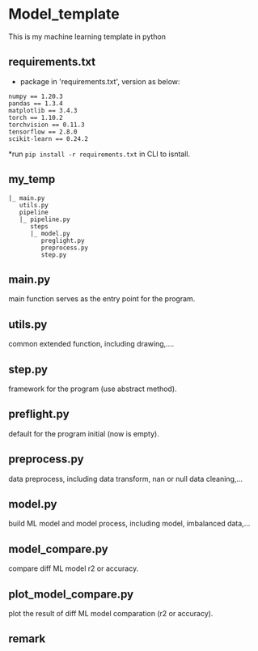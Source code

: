 # Model_template
This is my machine learning template in python

## requirements.txt 
- package in 'requirements.txt', version as below:
```
numpy == 1.20.3
pandas == 1.3.4
matplotlib == 3.4.3
torch == 1.10.2
torchvision == 0.11.3
tensorflow == 2.8.0
scikit-learn == 0.24.2
```
*run ```pip install -r requirements.txt``` in CLI to isntall.

## my_temp
```
|_ main.py
   utils.py
   pipeline
   |_ pipeline.py
      steps
      |_ model.py
         preglight.py
         preprocess.py
         step.py
 ```

## main.py
 main function serves as the entry point for the program.

## utils.py
 common extended function, including drawing,....

## step.py
 framework for the program (use abstract method).

## preflight.py
 default for the program initial (now is empty).

## preprocess.py
 data preprocess, including data transform, nan or null data cleaning,...

## model.py
 build ML model and model process,  including model, imbalanced data,...
 
## model_compare.py
compare diff ML model r2 or accuracy.

## plot_model_compare.py
plot the result of diff ML model comparation (r2 or accuracy).

## remark



